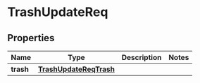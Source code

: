 # TrashUpdateReq

## Properties
Name | Type | Description | Notes
------------ | ------------- | ------------- | -------------
**trash** | [**TrashUpdateReqTrash**](TrashUpdateReqTrash.md) |  | 
